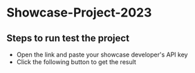 # Showcase-Project-2023
## Steps to run test the project
- Open the link and paste your showcase developer's API key
- Click the following button to get the result
